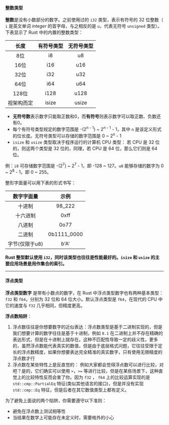 #### 整数类型

**整数**是没有小数部分的数字。之前使用过的 `i32` 类型，表示有符号的 32 位整数（ `i` 是英文单词 *integer* 的首字母，与之相反的是 `u`，代表无符号 `unsigned` 类型）。下表显示了 Rust 中的内置的整数类型：

|    长度    | 有符号类型 | 无符号类型 |
| :--------: | :--------: | :--------: |
|    8位     |     i8     |     u8     |
|    16位    |    i16     |    u16     |
|    32位    |    i32     |    u32     |
|    64位    |    i64     |    u64     |
|   128位    |    i128    |    u128    |
| 视架构而定 |   isize    |   usize    |

- **无符号数**表示数字只能取正数和0，而**有符号**则表示数字可以取正数、负数还有0。
- 每个有符号类型规定的数字范围是 -(2<sup>n - 1</sup>) ~ 2<sup>n - 1</sup> - 1，其中 `n` 是该定义形式的位长度。无符号类型可以存储的数字范围是 0 ~ 2<sup>n</sup> - 1
- `isize` 和 `usize` 类型取决于程序运行的计算机 CPU 类型： 若 CPU 是 32 位的，则这两个类型是 32 位的，同理，若 CPU 是 64 位，那么它们则是 64 位。

例：`i8` 可存储数字范围是 -(2<sup>7</sup>) ~ 2<sup>7</sup> - 1，即 -128 ~ 127。`u8` 能够存储的数字为 0 ~ 2<sup>8</sup> - 1，即 0 ~ 255。

整形字面量可以用下表的形式书写：

|   数字字面量   |    示例     |
| :------------: | :---------: |
|     十进制     |   98_222    |
|    十六进制    |    0xff     |
|     八进制     |    0o77     |
|     二进制     | 0b1111_0000 |
| 字节(仅限于u8) |    b'A'     |

**Rust 整型默认使用 `i32`，同时该类型也往往是性能最好的。`isize` 和 `usize` 的主要应用场景是用作集合的索引。**

------

#### 浮点类型

**浮点类型数字** 是带有小数点的数字，在 Rust 中浮点类型数字也有两种基本类型： `f32` 和 `f64`，分别为 32 位和 64 位大小。默认浮点类型是 `f64`，在现代的 CPU 中它的速度与 `f32` 几乎相同，但精度更高。

**浮点数陷阱**：

1. 浮点数往往是你想要数字的近似表达：浮点数类型是基于二进制实现的，但是我们想要计算的数字往往是基于十进制，例如 `0.1` 在二进制上并不存在精确的表达形式，但是在十进制上就存在。这种不匹配性导致一定的歧义性，更多的，虽然浮点数能代表真实的数值，但是由于底层格式问题，它往往受限于定长的浮点数精度，如果你想要表达完全精准的真实数字，只有使用无限精度的浮点数才行
2. 浮点数在某些特性上是反直觉的： 例如大家都会觉得浮点数可以进行比较，对吧？是的，它们确实可以使用 `>`，`>=` 等进行比较，但是在某些场景下，这种直觉上的比较特性反而会害了你。因为 `f32` ， `f64` 上的比较运算实现的是 `std::cmp::PartialEq` 特征(类似其他语言的接口)，但是并没有实现 `std::cmp::Eq` 特征，但是后者在其它数值类型上都有定义。

为了避免上面说的两个陷阱，你需要遵守以下准则：

- 避免在浮点数上测试相等性
- 当结果在数学上可能存在未定义时，需要格外的小心
